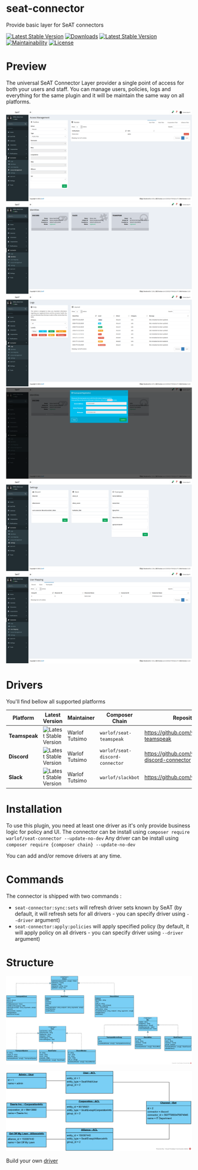 # seat-connector
Provide basic layer for SeAT connectors

[![Latest Stable Version](https://img.shields.io/packagist/v/warlof/seat-connector?style=for-the-badge)](https://packagist.org/packages/warlof/seat-connector)
[![Downloads](https://img.shields.io/github/downloads/warlof/seat-connector/total?style=for-the-badge)](https://packagist.org/packages/warlof/seat-connector)
[![Latest Stable Version](https://img.shields.io/badge/SeAT-3.0.x-blueviolet?style=for-the-badge)](https://github.com/eveseat/seat)
[![Maintainability](https://img.shields.io/codeclimate/maintainability/warlof/seat-connector?style=for-the-badge)](https://codeclimate.com/github/warlof/seat-connector/maintainability)
[![License](https://img.shields.io/github/license/warlof/seat-connector?style=for-the-badge)](https://github.com/warlof/seat-connector/blob/master/LICENSE)

# Preview

The universal SeAT Connector Layer provider a single point of access for both your users and staff.
You can manage users, policies, logs and everything for the same plugin and it will be maintain the same way on all platforms.

![Access Management](./docs/acl.png)
![Identities](./docs/identities.png)
![Logs](./docs/logs.png)
![Registration](./docs/registration.png)
![Settings](./docs/settings.png)
![Users](./docs/users.png)

# Drivers

You'll find bellow all supported platforms

| Platform      | Latest Version                                                                                                 | Maintainer     | Composer Chain                  | Repository                                       |
| ------------- | -------------------------------------------------------------------------------------------------------------- | -------------- | ------------------------------- | ------------------------------------------------ |
| **Teamspeak** | ![Latest Stable Version](https://img.shields.io/packagist/v/warlof/seat-teamspeak?style=for-the-badge)         | Warlof Tutsimo | `warlof/seat-teamspeak`         | https://github.com/warlof/seat-teamspeak         |
| **Discord**   | ![Latest Stable Version](https://img.shields.io/packagist/v/warlof/seat-discord-connector?style=for-the-badge) | Warlof Tutsimo | `warlof/seat-discord-connector` | https://github.com/warlof/seat-discord-connector |
| **Slack**     | ![Latest Stable Version](https://img.shields.io/packagist/v/warlof/slackbot?style=for-the-badge)               | Warlof Tutsimo | `warlof/slackbot`               | https://github.com/warlof/slackbot               |

# Installation

To use this plugin, you need at least one driver as it's only provide business logic for policy and UI.
The connector can be install using `composer require warlof/seat-connector --update-no-dev`
Any driver can be install using `composer require {composer chain} --update-no-dev`

You can add and/or remove drivers at any time.

# Commands

The connector is shipped with two commands :

 - `seat-connector:sync:sets` will refresh driver sets known by SeAT (by default, it will refresh sets for all drivers - you can specify driver using `--driver` argument)
 - `seat-connector:apply:policies` will apply specified policy (by default, it will apply policy on all drivers - you can specify driver using `--driver` argument)

# Structure
![UML Class Schema](./docs/UML.png)

![UML Object Schema](./docs/ConnectorObjectDiagram.png)

Build your own [driver](./docs/ImplementDriver.md)
